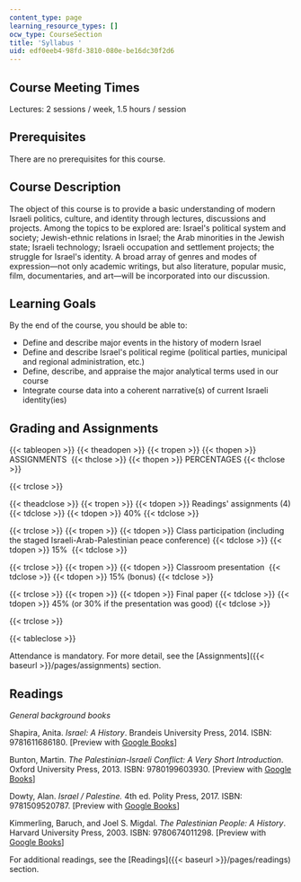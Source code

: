 ```yaml
---
content_type: page
learning_resource_types: []
ocw_type: CourseSection
title: 'Syllabus '
uid: edf0eeb4-98fd-3810-080e-be16dc30f2d6
---
```


Course Meeting Times 
---------------------

Lectures: 2 sessions / week, 1.5 hours / session

Prerequisites
-------------

There are no prerequisites for this course.

Course Description
------------------

The object of this course is to provide a basic understanding of modern Israeli politics, culture, and identity through lectures, discussions and projects. Among the topics to be explored are: Israel's political system and society; Jewish-ethnic relations in Israel; the Arab minorities in the Jewish state; Israeli technology; Israeli occupation and settlement projects; the struggle for Israel's identity. A broad array of genres and modes of expression—not only academic writings, but also literature, popular music, film, documentaries, and art—will be incorporated into our discussion.

Learning Goals
--------------

By the end of the course, you should be able to:

*   Define and describe major events in the history of modern Israel
*   Define and describe Israel's political regime (political parties, municipal and regional administration, etc.)
*   Define, describe, and appraise the major analytical terms used in our course
*   Integrate course data into a coherent narrative(s) of current Israeli identity(ies)

Grading and Assignments
-----------------------

{{< tableopen >}}
{{< theadopen >}}
{{< tropen >}}
{{< thopen >}}
ASSIGNMENTS 
{{< thclose >}}
{{< thopen >}}
PERCENTAGES
{{< thclose >}}

{{< trclose >}}

{{< theadclose >}}
{{< tropen >}}
{{< tdopen >}}
Readings' assignments (4)
{{< tdclose >}}
{{< tdopen >}}
40%
{{< tdclose >}}

{{< trclose >}}
{{< tropen >}}
{{< tdopen >}}
Class participation (including the staged Israeli-Arab-Palestinian peace conference)
{{< tdclose >}}
{{< tdopen >}}
15% 
{{< tdclose >}}

{{< trclose >}}
{{< tropen >}}
{{< tdopen >}}
Classroom presentation 
{{< tdclose >}}
{{< tdopen >}}
15% (bonus)
{{< tdclose >}}

{{< trclose >}}
{{< tropen >}}
{{< tdopen >}}
Final paper
{{< tdclose >}}
{{< tdopen >}}
45% (﻿or 30% if the presentation was good﻿)
{{< tdclose >}}

{{< trclose >}}

{{< tableclose >}}

Attendance is mandatory. For more detail, see the [Assignments]({{< baseurl >}}/pages/assignments) section.

Readings
--------

_General background books_

Shapira, Anita. _Israel: A History_. Brandeis University Press, 2014. ISBN: 9781611686180. \[Preview with [Google Books](https://books.google.com/books?id=Nh9okmg63ssC&pg=PAfrontcover#v=onepage&q&f=false)\]

Bunton, Martin. _The Palestinian-Israeli Conflict: A Very Short Introduction_. Oxford University Press, 2013. ISBN: 9780199603930. \[Preview with [Google Books](https://books.google.com/books?id=ldgVAAAAQBAJ&pg=PAfrontcover#v=onepage&q&f=false)\]

Dowty, Alan. _Israel / Palestine._ 4th ed. Polity Press, 2017. ISBN: 9781509520787. \[Preview with [Google Books](https://books.google.com/books?id=GMEzDwAAQBAJ&pg=PAfrontcover#v=onepage&q&f=false)\]

Kimmerling, Baruch, and Joel S. Migdal. _The Palestinian People: A History_. Harvard University Press, 2003. ISBN: 9780674011298. \[Preview with [Google Books](https://books.google.com/books?id=6NRYEr8FR1IC&pg=PAfrontcover#v=onepage&q&f=false)\]

For additional readings, see the [Readings]({{< baseurl >}}/pages/readings) section.